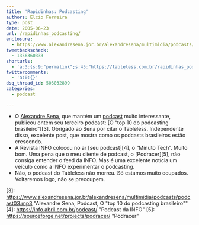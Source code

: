 ```yaml
---
title: 'Rapidinhas: Podcasting'
authors: Elcio Ferreira
type: post
date: 2005-06-23
url: /rapidinhas_podcasting/
enclosure:
  - https://www.alexandresena.jor.br/alexandresena/multimidia/podcasts/podcast03.mp3
tweetbackscheck:
  - 1356360333
shorturls:
  - 'a:3:{s:9:"permalink";s:45:"https://tableless.com.br/rapidinhas_podcasting";s:7:"tinyurl";s:26:"https://tinyurl.com/3arz5zs";s:4:"isgd";s:19:"https://is.gd/UcEIp6";}'
twittercomments:
  - 'a:0:{}'
dsq_thread_id: 503032899
categories:
  - podcast

---
```

  * O [Alexandre Sena][1], que mantém um [podcast][2] muito interessante, publicou ontem seu terceiro podcast: [O &#8220;top 10 do podcasting brasileiro&#8221;][3]. Obrigado ao Sena por citar o Tableless. Independente disso, excelente post, que mostra como os podcasts brasileiros estão crescendo.
  * A Revista INFO colocou no ar [seu podcast][4], o &#8220;Minuto Tech&#8221;. Muito bom. Uma pena que o meu cliente de podcast, o [Podracer][5], não consiga entender o feed da INFO. Mas é uma excelente notícia um veículo como a INFO experimentar o podcasting.
  * Não, o podcast do Tableless não morreu. Só estamos muito ocupados. Voltaremos logo, não se preocupem.

 [1]: https://www.alexandresena.jor.br/ "Alexandre Sena"
 [2]: https://www.alexandresena.jor.br/podcasts.html "Alexandre Sena, Podcast"
 [3]: https://www.alexandresena.jor.br/alexandresena/multimidia/podcasts/podcast03.mp3 "Alexandre Sena, Podcast, O "top 10 do podcasting brasileiro""
 [4]: https://info.abril.com.br/podcast/ "Podcast da INFO"
 [5]: https://sourceforge.net/projects/podracer/ "Podracer"